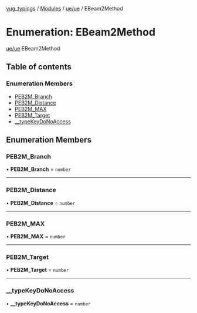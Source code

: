 [yug_typings](../README.md) / [Modules](../modules.md) / [ue/ue](../modules/ue_ue.md) / EBeam2Method

# Enumeration: EBeam2Method

[ue/ue](../modules/ue_ue.md).EBeam2Method

## Table of contents

### Enumeration Members

- [PEB2M\_Branch](ue_ue.EBeam2Method.md#peb2m_branch)
- [PEB2M\_Distance](ue_ue.EBeam2Method.md#peb2m_distance)
- [PEB2M\_MAX](ue_ue.EBeam2Method.md#peb2m_max)
- [PEB2M\_Target](ue_ue.EBeam2Method.md#peb2m_target)
- [\_\_typeKeyDoNoAccess](ue_ue.EBeam2Method.md#__typekeydonoaccess)

## Enumeration Members

### PEB2M\_Branch

• **PEB2M\_Branch** = `number`

___

### PEB2M\_Distance

• **PEB2M\_Distance** = `number`

___

### PEB2M\_MAX

• **PEB2M\_MAX** = `number`

___

### PEB2M\_Target

• **PEB2M\_Target** = `number`

___

### \_\_typeKeyDoNoAccess

• **\_\_typeKeyDoNoAccess** = `number`
